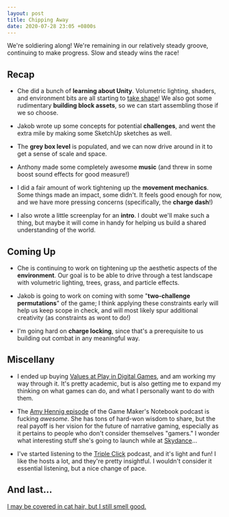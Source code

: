 ```yaml
---
layout: post
title: Chipping Away
date: 2020-07-28 23:05 +0800s
---
```


We're soldiering along! We're remaining in our relatively steady groove, continuing to make progress. Slow and steady wins the race!

## Recap

- Che did a bunch of **learning about Unity**. Volumetric lighting, shaders, and environment bits are all starting to [take shape](/assets/lighting.png)! We also got some rudimentary **building block assets**, so we can start assembling those if we so choose.

- Jakob wrote up some concepts for potential **challenges**, and went the extra mile by making some SketchUp sketches as well.

- The **grey box level** is populated, and we can now drive around in it to get a sense of scale and space.

- Anthony made some completely awesome **music** (and threw in some boost sound effects for good measure!)

- I did a fair amount of work tightening up the **movement mechanics**. Some things made an impact, some didn't. It feels good enough for now, and we have more pressing concerns (specifically, the **charge dash**!)

- I also wrote a little screenplay for an **intro**. I doubt we'll make such a thing, but maybe it will come in handy for helping us build a shared understanding of the world.

## Coming Up

- Che is continuing to work on tightening up the aesthetic aspects of the **environment**. Our goal is to be able to drive through a test landscape with volumetric lighting, trees, grass, and particle effects.

- Jakob is going to work on coming with some "**two-challenge permutations**" of the game; I think applying these constraints early will help us keep scope in check, and will most likely spur additional creativity (as constraints as wont to do!)

- I'm going hard on **charge locking**, since that's a prerequisite to us building out combat in any meaningful way.

## Miscellany

- I ended up buying [Values at Play in Digital Games](https://www.amazon.com/Values-at-Play-Digital-Games-ebook/dp/B08BSZF85G/ref=sr_1_3?dchild=1&keywords=values+at+play&qid=1595614905&s=digital-text&sr=1-3), and am working my way through it. It's pretty academic, but is also getting me to expand my thinking on what games can do, and what I personally want to do with them.

- The [Amy Hennig episode](https://interactive.libsyn.com/027-amy-hennig-tgmn-v2) of the Game Maker's Notebook podcast is fucking *awesome*. She has tons of hard-won wisdom to share, but the real payoff is her vision for the future of narrative gaming, especially as it pertains to people who don't consider themselves "gamers." I wonder what interesting stuff she's going to launch while at [Skydance](https://venturebeat.com/2019/11/18/skydance-media-taps-amy-hennig-to-launch-new-game-studio-for-story-based-games/)...

- I've started listening to the [Triple Click](https://maximumfun.org/podcasts/triple-click/) podcast, and it's light and fun! I like the hosts a lot, and they're pretty insightful. I wouldn't consider it essential listening, but a nice change of pace.

## And last...

[I may be covered in cat hair, but I still smell good.](https://www.youtube.com/watch?v=ormQQG2UhtQ)